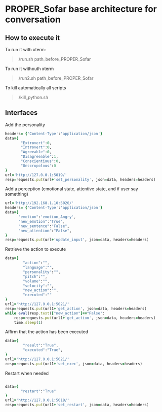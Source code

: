 # PROPER_Sofar base architecture for conversation


## How to execute it 

To run it with xterm:

>./run.sh path_before_PROPER_Sofar


To run it withouth xterm

>./run2.sh path_before_PROPER_Sofar

To kill automatically all scripts

> ./kill_python.sh

## Interfaces

Add the personality

```ruby
headers= {'Content-Type':'application/json'}
data={
       "Extrovert":0,
       "Introvert":0,
       "Agreeable":0,
       "Disagreeable":1,
       "Conscientious":0,
       "Unscrupolous":0
}
url='http://127.0.0.1:5019/'
resp=requests.put(url+'set_personality', json=data, headers=headers)
```

Add a perception (emotional state, attentive state, and if user say something)


```ruby
url='http://192.168.1.10:5020/'
headers= {'Content-Type':'application/json'}
data={
      "emotion":'emotion_Angry',
      "new_emotion":"True",
      "new_sentence":"False",
      "new_attention":"False",
}
resp=requests.put(url+'update_input', json=data, headers=headers)
```

Retrieve the action to execute


```ruby
data={
        "action":"",
        "language":"",
        "personality":"",
        "pitch":"",
        "volume":"",
        "velocity":"",
        "new_action":"",
        "executed":""
}
url1='http://127.0.0.1:5021/'
resp=requests.put(url1+'get_action', json=data, headers=headers)
while eval(resp.text)["new_action"]=="False":
	resp=requests.put(url1+'get_action', json=data, headers=headers)
	time.sleep(1)
```

Affirm that the action has been executed


```ruby
data={
        "result":"True",
        "executed":"True",
}
url1='http://127.0.0.1:5021/'
resp=requests.put(url1+'set_exec', json=data, headers=headers)
```

Restart when needed

```ruby

data={
       "restart":"True"
}
url1='http://127.0.0.1:5018/'
resp=requests.put(url1+'set_restart', json=data, headers=headers)

```